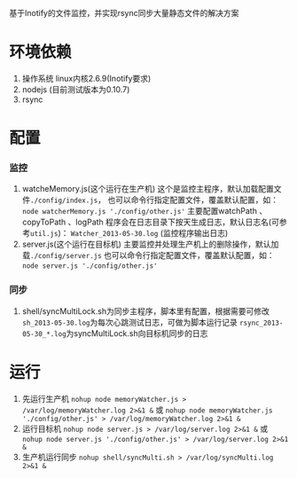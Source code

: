 基于Inotify的文件监控，并实现rsync同步大量静态文件的解决方案

# 环境依赖
1. 操作系统 linux内核2.6.9(Inotify要求)
2. nodejs (目前测试版本为0.10.7)
3. rsync

# 配置
### 监控
1. watcheMemory.js(这个运行在生产机)
这个是监控主程序，默认加载配置文件`./config/index.js`，
也可以命令行指定配置文件，覆盖默认配置，如：`node watcherMemory.js './config/other.js'`
主要配置watchPath 、copyToPath 、logPath
程序会在日志目录下按天生成日志，默认日志名(可参考`util.js`)：
`Watcher_2013-05-30.log` (监控程序输出日志)
2. server.js(这个运行在目标机)
主要监控并处理生产机上的删除操作，默认加载`./config/server.js`
也可以命令行指定配置文件，覆盖默认配置，如：`node server.js './config/other.js'`

### 同步
1. shell/syncMultiLock.sh为同步主程序，脚本里有配置，根据需要可修改
`sh_2013-05-30.log`为每次心跳测试日志，可做为脚本运行记录
`rsync_2013-05-30_*.log`为syncMultiLock.sh向目标机同步的日志

# 运行
1. 先运行生产机
`nohup node memoryWatcher.js > /var/log/memoryWatcher.log 2>&1 &`
或
`nohup node memoryWatcher.js './config/other.js' > /var/log/memoryWatcher.log 2>&1 &`
2. 运行目标机
`nohup node server.js > /var/log/server.log 2>&1 &`
或
`nohup node server.js './config/other.js' > /var/log/server.log 2>&1 &`
3. 生产机运行同步
`nohup shell/syncMulti.sh > /var/log/syncMulti.log 2>&1 &`